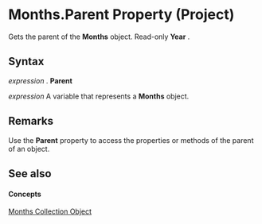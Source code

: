 
# Months.Parent Property (Project)

Gets the parent of the  **Months** object. Read-only **Year** .


## Syntax

 _expression_ . **Parent**

 _expression_ A variable that represents a **Months** object.


## Remarks

Use the  **Parent** property to access the properties or methods of the parent of an object.


## See also


#### Concepts


[Months Collection Object](5db0ed37-cc23-7bc8-ebe5-fdaf6275b5db.md)
